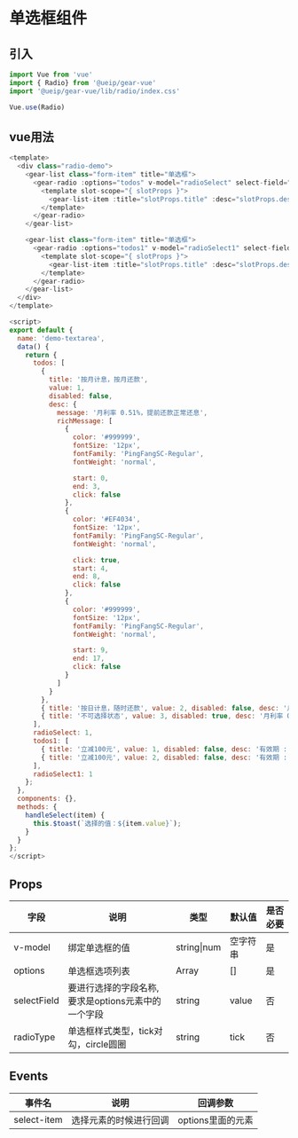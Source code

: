 # 单选框组件

## 引入

```javascript
import Vue from 'vue'
import { Radio} from '@ueip/gear-vue'
import '@ueip/gear-vue/lib/radio/index.css'

Vue.use(Radio)
```

## vue用法

```javascript
<template>
  <div class="radio-demo">
    <gear-list class="form-item" title="单选框">
      <gear-radio :options="todos" v-model="radioSelect" select-field="value" @select-item="handleSelect">
        <template slot-scope="{ slotProps }">
          <gear-list-item :title="slotProps.title" :desc="slotProps.desc" border="bottom" :disabled="slotProps.disabled"></gear-list-item>
        </template>
      </gear-radio>
    </gear-list>

    <gear-list class="form-item" title="单选框">
      <gear-radio :options="todos1" v-model="radioSelect1" select-field="value" @select-item="handleSelect" radioType="circle">
        <template slot-scope="{ slotProps }">
          <gear-list-item :title="slotProps.title" :desc="slotProps.desc" border="none" :disabled="slotProps.disabled"></gear-list-item>
        </template>
      </gear-radio>
    </gear-list>
  </div>
</template>

<script>
export default {
  name: 'demo-textarea',
  data() {
    return {
      todos: [
        {
          title: '按月计息，按月还款',
          value: 1,
          disabled: false,
          desc: {
            message: '月利率 0.51%，提前还款正常还息',
            richMessage: [
              {
                color: '#999999',
                fontSize: '12px',
                fontFamily: 'PingFangSC-Regular',
                fontWeight: 'normal',

                start: 0,
                end: 3,
                click: false
              },
              {
                color: '#EF4034',
                fontSize: '12px',
                fontFamily: 'PingFangSC-Regular',
                fontWeight: 'normal',

                click: true,
                start: 4,
                end: 8,
                click: false
              },
              {
                color: '#999999',
                fontSize: '12px',
                fontFamily: 'PingFangSC-Regular',
                fontWeight: 'normal',

                start: 9,
                end: 17,
                click: false
              }
            ]
          }
        },
        { title: '按日计息，随时还款', value: 2, disabled: false, desc: '月利率 0.4%，提前还款未还息费不再收取' },
        { title: '不可选择状态', value: 3, disabled: true, desc: '月利率 0.4%，提前还款未还息费不再收取' }
      ],
      radioSelect: 1,
      todos1: [
        { title: '立减100元', value: 1, disabled: false, desc: '有效期 : 2015.11.30-2016.01.30' },
        { title: '立减100元', value: 2, disabled: false, desc: '有效期 : 2015.11.30-2016.01.30' }
      ],
      radioSelect1: 1
    };
  },
  components: {},
  methods: {
    handleSelect(item) {
      this.$toast(`选择的值：${item.value}`);
    }
  }
};
</script>


```

## Props

| 字段          | 说明                            | 类型          | 默认值   | 是否必要 |
| ----------- | ----------------------------- | ----------- | ----- | ---- |
| v-model     | 绑定单选框的值                       | string\|num | 空字符串  | 是    |
| options     | 单选框选项列表                       | Array       | []    | 是    |
| selectField | 要进行选择的字段名称,要求是options元素中的一个字段 | string      | value | 否    |
| radioType   | 单选框样式类型，tick对勾，circle圆圈       | string      | tick  | 否    |

## Events

| 事件名         | 说明          | 回调参数         |
| ----------- | ----------- | ------------ |
| select-item | 选择元素的时候进行回调 | options里面的元素 |